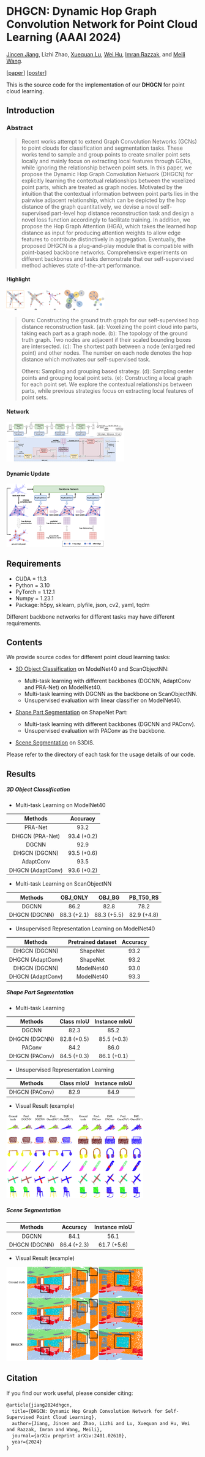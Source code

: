 # DHGCN: Dynamic Hop Graph Convolution Network for Point Cloud Learning (AAAI 2024)

[Jincen Jiang](https://www.jincenjiang.com), Lizhi Zhao, [Xuequan Lu](http://xuequanlu.com/), [Wei Hu](https://www.wict.pku.edu.cn/huwei/), [Imran Razzak](https://imranrazzak.github.io/), and [Meili Wang](https://cie.nwsuaf.edu.cn/szdw/js/2012110003/index.htm).

[[paper](https://arxiv.org/pdf/2401.02610.pdf)]  [[poster](./figure/DHGCN-AAAI2024.pdf)]

This is the source code for the implementation of our **DHGCN** for point cloud learning.

## Introduction
### Abstract
>Recent works attempt to extend Graph Convolution Networks (GCNs) to point clouds for classification and segmentation tasks. These works tend to sample and group points to create smaller point sets locally and mainly focus on extracting local features through GCNs, while ignoring the relationship between point sets. In this paper, we propose the Dynamic Hop Graph Convolution Network (DHGCN) for explicitly learning the contextual relationships between the voxelized point parts, which are treated as graph nodes. Motivated by the intuition that the contextual information between point parts lies in the pairwise adjacent relationship, which can be depicted by the hop distance of the graph quantitatively, we devise a novel self-supervised part-level hop distance reconstruction task and design a novel loss function accordingly to facilitate training. In addition, we propose the Hop Graph Attention (HGA), which takes the learned hop distance as input for producing attention weights to allow edge features to contribute distinctively in aggregation. Eventually, the proposed DHGCN is a plug-and-play module that is compatible with point-based backbone networks. Comprehensive experiments on different backbones and tasks demonstrate that our self-supervised method achieves state of-the-art performance.

#### Highlight
<img src="./figure/motivation.png" alt="img" style="zoom:25%;" />

>Ours: Constructing the ground truth graph for our self-supervised hop distance reconstruction task. (a): Voxelizing the point cloud into parts, taking each part as a graph node. (b): The topology of the ground truth graph. Two nodes are adjacent if their scaled bounding boxes are intersected. (c): The shortest path between a node (enlarged red point) and other nodes. The number on each node denotes the hop distance which motivates our self-supervised task.
>
>Others: Sampling and grouping based strategy. (d): Sampling center points and grouping local point sets. (e): Constructing a local graph for each point set. We explore the contextual relationships between parts, while previous strategies focus on extracting local features of point sets.

#### Network
<img src="./figure/overview.jpg" alt="img" style="zoom:30%;" />

#### Dynamic Update
<img src="./figure/update.png" alt="img" style="zoom:25%;" />


## Requirements

* CUDA = 11.3
* Python = 3.10
* PyTorch = 1.12.1
* Numpy = 1.23.1
* Package: h5py, sklearn, plyfile, json, cv2, yaml, tqdm

Different backbone networks for different tasks may have different requirements.

## Contents

We provide source codes for different point cloud learning tasks:

* [3D Object Classification](./obj_cls) on ModelNet40 and ScanObjectNN:
  - Multi-task learning with different backbones (DGCNN, AdaptConv and PRA-Net) on ModelNet40.
  - Multi-task learning with DGCNN as the backbone on ScanObjectNN.
  - Unsupervised evaluation with linear classifier on ModelNet40. 

* [Shape Part Segmentation](./part_seg) on ShapeNet Part:
  - Multi-task learning with different backbones (DGCNN and PAConv).
  - Unsupervised evaluation with PAConv as the backbone. 

* [Scene Segmentation](./scene_seg) on S3DIS.

Please refer to the directory of each task for the usage details of our code.

## Results

#####  3D Object Classification
* Multi-task Learning on ModelNet40

| Methods |  Accuracy |
| :---: |:---: |
| PRA-Net | 93.2 |
| DHGCN (PRA-Net) | 93.4 (+0.2) |
| DGCNN | 92.9 |
| DHGCN (DGCNN) | 93.5 (+0.6) |
| AdaptConv | 93.5 |
| DHGCN (AdaptConv) | 93.6 (+0.2) |

* Multi-task Learning on ScanObjectNN

| Methods | OBJ_ONLY | OBJ_BG | PB_T50_RS|
| :---: |:---: |:---: |:---: |
| DGCNN | 86.2 | 82.8 | 78.2|
| DHGCN (DGCNN) | 88.3 (+2.1) | 88.3 (+5.5) | 82.9 (+4.8) |

* Unsupervised Representation Learning on ModelNet40

| Methods |  Pretrained dataset | Accuracy |
| :---: | :---: | :---: |
| DHGCN (DGCNN) | ShapeNet | 93.2 |
| DHGCN (AdaptConv) | ShapeNet | 93.2 |
| DHGCN (DGCNN) | ModelNet40 | 93.0 |
| DHGCN (AdaptConv) | ModelNet40 |93.3|

#####  Shape Part Segmentation

* Multi-task Learning

| Methods | Class mIoU | Instance mIoU |
| :---: | :---: | :---: |
| DGCNN | 82.3 | 85.2 |
| DHGCN (DGCNN) | 82.8 (+0.5) | 85.5 (+0.3) |
| PAConv | 84.2 | 86.0 |
| DHGCN (PAConv) | 84.5 (+0.3) |86.1 (+0.1)|

* Unsupervised Representation Learning

| Methods | Class mIoU | Instance mIoU |
| :---: | :---: | :---: |
| DHGCN (PAConv) | 82.9 | 84.9 |

* Visual Result (example)
<img src="./figure/shapenet.png" alt="img" style="zoom:35%;" />

#####  Scene Segmentation
| Methods | Accuracy | Instance mIoU |
| :---: | :---: | :---: |
| DGCNN | 84.1 | 56.1 |
| DHGCN (DGCNN) | 86.4 (+2.3) | 61.7 (+5.6) |

* Visual Result (example)
<img src="./figure/s3dis.png" alt="img" style="zoom:35%;" />

## Citation

If you find our work useful, please consider citing:

```
@article{jiang2024dhgcn,
  title={DHGCN: Dynamic Hop Graph Convolution Network for Self-Supervised Point Cloud Learning},
  author={Jiang, Jincen and Zhao, Lizhi and Lu, Xuequan and Hu, Wei and Razzak, Imran and Wang, Meili},
  journal={arXiv preprint arXiv:2401.02610},
  year={2024}
}
```

